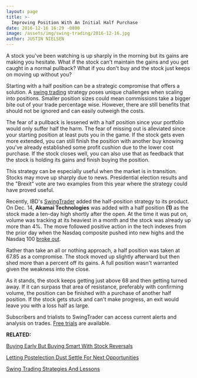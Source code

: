 ```yaml
---
layout: page
title: >-
  Improving Position With An Initial Half Purchase
date: 2016-12-16 16:29 -0800
image: /assets/img/swing-trading/2016-12-16.jpg
author: JUSTIN NIELSEN
---
```






A stock you've been watching is up sharply in the morning but its gains are making you hesitate. What if the stock can't maintain the gains and you get caught in a normal pullback? What if you don't buy and the stock just keeps on moving up without you?


Starting with a half position can be a strategic compromise that offers a solution. A [swing trading](https://www.investors.com/ibd-university/swing-trading/) strategy poses unique challenges when scaling into positions. Smaller position sizes could mean commissions take a bigger bite out of your trade percentage wise. However, there are still benefits that should not be ignored and can easily outweigh the costs.


The fear of a pullback is lessened with a half position since your portfolio would only suffer half the harm. The fear of missing out is alleviated since your starting position at least puts you in the game. If the stock gets even more extended, you can still finish the position with another buy knowing you've already established some profit cushion due to the lower cost purchase. If the stock closes well, you can also use that as feedback that the stock is holding its gains and finish buying the position.


This strategy can be especially useful when the market is in transition. Stocks may move up sharply due to news. Presidential election results and the "Brexit" vote are two examples from this year where the strategy could have proved useful.


Recently, IBD's [SwingTrader](http://shop.investors.com/offer/splashresponsive.aspx?id=SwingTrader&src=A011LPH) added the half-position strategy to its product. On Dec. 14, **Akamai Technologies** was added with a half position **(1)** as the stock made a ten-day high shortly after the open. At the time it was put on, volume was tracking at its heaviest in a month and the stock was already up more than 4%. The move followed positive action in the tech indexes from the prior day when the Nasdaq composite pushed into new highs and the Nasdaq 100 [broke out](http://education.investors.com/lesson.aspx?id=736311&sourceid=735787).


Rather than take an all or nothing approach, a half position was taken at 67.85 as a compromise. The stock moved up slightly afterward but then shed more than a percent off its gains. A full position wasn't warranted given the weakness into the close.


As it stands, the stock keeps getting just above 68 and then getting turned away. If it can surpass that area of resistance, preferably with confirming volume, the position can be finished with a purchase of another half position. If the stock gets stuck and can't make progress, an exit would leave you with a loss half as large.


Subscribers and trialists to SwingTrader can access current alerts and analysis on trades. [Free trials](http://shop.investors.com/offer/splashresponsive.aspx?id=SwingTrader&src=A011LPH) are available.


**RELATED:**


[Buying Early But Buying Smart With Stock Reversals](https://www.investors.com/research/swing-trading/buying-early-but-buying-smart-with-stock-reversals/)


[Letting Postelection Dust Settle For Next Opportunities](https://www.investors.com/research/swing-trading/letting-postelection-dust-settle-for-next-opportunities/)


[Swing Trading Strategies And Lessons](https://www.investors.com/ibd-university/swing-trading/)





